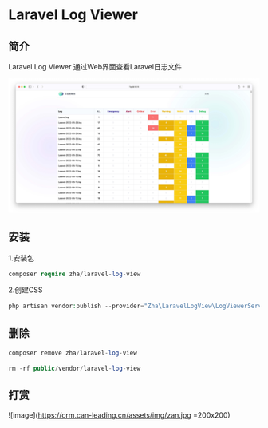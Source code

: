 # Laravel Log Viewer

## 简介

Laravel Log Viewer 通过Web界面查看Laravel日志文件


![image](https://raw.githubusercontent.com/zhazhahan/laravel-log-view/main/public/preview.jpg)



## 安装

1.安装包

```php
composer require zha/laravel-log-view
```

2.创建CSS

```php
php artisan vendor:publish --provider="Zha\LaravelLogView\LogViewerServiceProvider" --tag="log-viewer-public"
```

## 删除

```php
composer remove zha/laravel-log-view
```

```php
rm -rf public/vendor/laravel-log-view
```



## 打赏
![image](https://crm.can-leading.cn/assets/img/zan.jpg =200x200)
